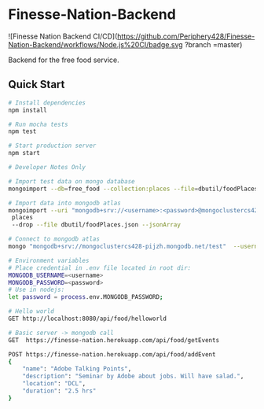 # Finesse-Nation-Backend

![Finesse Nation Backend CI/CD](https://github.com/Periphery428/Finesse-Nation-Backend/workflows/Node.js%20CI/badge.svg
?branch
=master)

Backend for the free food service.

## Quick Start

```bash
# Install dependencies
npm install

# Run mocha tests
npm test

# Start production server
npm start
```

```bash
# Developer Notes Only

# Import test data on mongo database
mongoimport --db=free_food --collection:places --file=dbutil/foodPlaces.json --jsonArray

# Import data into mongodb atlas
mongoimport --uri "mongodb+srv://<username>:<password>@mongoclustercs428-pijzh.mongodb.net/free_food" --collection
 places
 --drop --file dbutil/foodPlaces.json --jsonArray

# Connect to mongodb atlas
mongo "mongodb+srv://mongoclustercs428-pijzh.mongodb.net/test"  --username <username> --password <password>

# Environment variables
# Place credential in .env file located in root dir:
MONGODB_USERNAME=<username>
MONGODB_PASSWORD=<password>
# Use in nodejs:
let password = process.env.MONGODB_PASSWORD;
```

```bash
# Hello world
GET http://localhost:8080/api/food/helloworld

# Basic server -> mongodb call
GET  https://finesse-nation.herokuapp.com/api/food/getEvents

POST https://finesse-nation.herokuapp.com/api/food/addEvent
{
    "name": "Adobe Talking Points",
    "description": "Seminar by Adobe about jobs. Will have salad.",
    "location": "DCL",
    "duration": "2.5 hrs"
}

```

